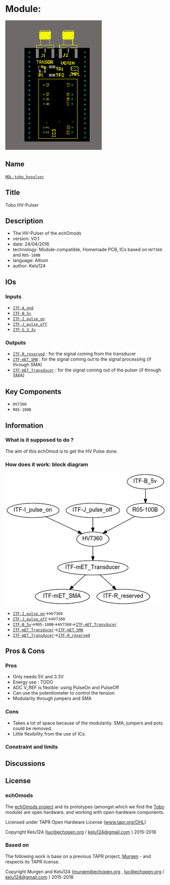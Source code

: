 # Module:
![](viewme.png)

## Name
[`MDL-tobo_hvpulser`]()

## Title
Tobo HV-Pulser

## Description
* The HV-Pulser of the echOmods
* version: V0.1
* date: 24/04/2016
* technology: Module-compatible, Homemade PCB, ICs based on `HV7360` and `R05-100B`
* language: Altium
* author: Kelu124

## IOs

### Inputs

* [`ITF-A_gnd`](../../interfaces/ITF-A_gnd)
* [`ITF-B_5v`](../../interfaces/ITF-B_5v)
* [`ITF-I_pulse_on`](../../interfaces/ITF-I_pulse_on)
* [`ITF-J_pulse_off`](../../interfaces/ITF-J_pulse_off)
* [`ITF-S_3_3v`](../../interfaces/ITF-S_3_3v)

### Outputs

* [`ITF-R_reserved`](../../interfaces/ITF-R_reserved) : for the signal coming from the transducer
* [`ITF-mET_SMA`](../../interfaces/ITF-mET_SMA) : for the signal coming out to the signal processing (if through SMA)
* [`ITF-mET_Transducer`](../../interfaces/ITF-mET_Transducer) : for the signal coming out of the pulser (if through SMA)

## Key Components

* `HV7360`
* `R05-100B`

## Information

### What is it supposed to do ?

The aim of this echOmod is to get the HV Pulse done.

### How does it work: block diagram

![Block schema](source/blocks.png)

* [`ITF-I_pulse_on`](../../interfaces/ITF-I_pulse_on)->`HV7360`
* [`ITF-J_pulse_off`](../../interfaces/ITF-J_pulse_off)->`HV7360`
* [`ITF-B_5v`](../../interfaces/ITF-B_5v)->`R05-100B`->`HV7360`->[`ITF-mET_Transducer`](../../interfaces/ITF-mET_Transducer)
* [`ITF-mET_Transducer`](../../interfaces/ITF-mET_Transducer)->[`ITF-mET_SMA`](../../interfaces/ITF-mET_SMA)
* [`ITF-mET_Transducer`](../../interfaces/ITF-mET_Transducer)->[`ITF-R_reserved`](../../interfaces/ITF-R_reserved)

## Pros & Cons

### Pros

* Only needs 5V and 3.3V
* Energy use : TODO
* ADC V_REF is flexible: using PulseOn and PulseOff
* Can use the potentiometer to control the tension
* Modularity through jumpers and SMA

### Cons

* Takes a lot of space because of the modularity. SMA, jumpers and pots could be removed.
* Little flexibility from the use of ICs.

### Constraint and limits

## Discussions

## License

### echOmods 

The [echOmods project](https://github.com/kelu124/echomods) and its prototypes (amongst which we find the [Tobo](/tobo/) module) are open hardware, and working with open-hardware components.

Licensed under TAPR Open Hardware License (www.tapr.org/OHL)

Copyright Kelu124 (luc@echopen.org / kelu124@gmail.com ) 2015-2018

### Based on 

The following work is base on a previous TAPR project, [Murgen](https://github.com/kelu124/murgen-dev-kit) - and respects its TAPR license.

Copyright Murgen and Kelu124 (murgen@echopen.org , luc@echopen.org / kelu124@gmail.com ) 2015-2018
